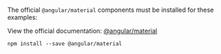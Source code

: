 # [<md-sidenav>](https://material.angular.io)

The official `@angular/material` components must be installed for these examples:

View the official documentation: [@angular/material](https://github.com/angular/material2/tree/master/src/components/sidenav)
 
```
npm install --save @angular/material
```
